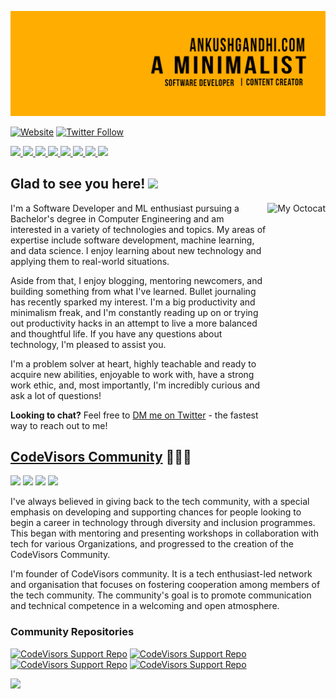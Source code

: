 <p align="center"><a href="https://ankushgandhi.com">
    <img src="https://raw.githubusercontent.com/ankushsinghgandhi/ankushsinghgandhi/master/images/ANKUSHNEW.jpg" />
  </a>

[![Website](https://img.shields.io/website?label=ankushgandhi.com&style=for-the-badge&url=https%3A%2F%2Fcodestackr.com)](https://ankushgandhi.com)
[![Twitter Follow](https://img.shields.io/twitter/follow/ankushsgandhi?color=1DA1F2&logo=twitter&style=for-the-badge)](https://twitter.com/intent/follow?original_referer=https%3A%2F%2Fgithub.com%2FcodeSTACKr&screen_name=ankushsgandhi)
    
   <a href="http://twitter.com/ankushsgandhi">
    <img src="https://img.shields.io/badge/-Twitter-blue?style=flat-square&logo=twitter&logoColor=white" />
  </a>
   <a href="https://www.linkedin.com/in/ankushsinghgandhi/">
    <img src="https://img.shields.io/badge/-LinkedIn-0e76a8?style=flat-square&logo=Linkedin&logoColor=white" />
  </a>
  <a href="https://dev.to/@ankushsinghgandhi">
    <img src="https://img.shields.io/badge/-Dev.to-grey?style=flat-square&logo=dev.to&logoColor=white"/>
  </a>
  <a href="https://stackoverflow.com/users/13790266/ankush-singh-gandhi?tab=profile">
    <img src="https://img.shields.io/badge/-Stackoverflow-orange?style=flat-square&logo=stackoverflow&logoColor=white"/>
  </a>
  <a href="https://leetcode.com/ankushsinghgandhi/">
    <img src="https://img.shields.io/badge/-Leetcode-yellow?style=flat-square&logo=Leetcode&logoColor=white"/>
  </a>
    <a href="https://www.hackerrank.com/ankushsgandhi">
    <img src="https://img.shields.io/badge/-HackerRank-green?style=flat-square&logo=Hackerrank&logoColor=white"/>
  </a>
  <a href="http://www.youtube.com/c/TechXtreme">
    <img src="https://img.shields.io/badge/-Youtube-red?style=flat-square&logo=Youtube&logoColor=white"/>
  </a>
  <a href="https://www.hackerearth.com/@ankushsinghgandhi">
    <img src="https://img.shields.io/badge/-Hackerearth-purple?style=flat-square&logo=Hackerearth&logoColor=white"/>
  </a>

## Glad to see you here! <img src="https://raw.githubusercontent.com/syedareehaquasar/syedareehaquasar/master/gifs/Hi.gif" width="30px">
    
<img align="right" height="350" alt="My Octocat" src="https://user-images.githubusercontent.com/55637484/138565818-67728dce-a634-41e5-bf1f-1f1f7fa28b07.png" />

I'm a Software Developer and ML enthusiast pursuing a Bachelor's degree in Computer Engineering and am interested in a variety of technologies and topics. My areas of expertise include software development, machine learning, and data science. I enjoy learning about new technology and applying them to real-world situations.
    
Aside from that, I enjoy blogging, mentoring newcomers, and building something from what I've learned. Bullet journaling has recently sparked my interest. I'm a big productivity and minimalism freak, and I'm constantly reading up on or trying out productivity hacks in an attempt to live a more balanced and thoughtful life. If you have any questions about technology, I'm pleased to assist you.

I'm a problem solver at heart, highly teachable and ready to acquire new abilities, enjoyable to work with, have a strong work ethic, and, most importantly, I'm incredibly curious and ask a lot of questions!
    
<b>Looking to chat?</b> Feel free to [DM me on Twitter](https://twitter.com/intent/follow?original_referer=https%3A%2F%2Fgithub.com%2FcodeSTACKr&screen_name=ankushsgandhi) - the fastest way to reach out to me!
    
## [CodeVisors Community](https://codevisors.github.io) 🧑‍🤝‍🧑
    
<a href="http://twitter.com/ankushsgandhi"><img src="https://img.shields.io/badge/-Twitter-blue?style=flat-square&logo=twitter&logoColor=white" /></a>
<a href="https://discord.gg/47vQN9Z3XB"><img src="https://img.shields.io/badge/-Discord-purple?style=flat-square&logo=Discord&logoColor=white"/></a>
<a href="https://codevisors.substack.com/subscribe"><img src="https://img.shields.io/badge/-NewsLetter-grey?style=flat-square&logo=Substack&logoColor=white"/></a>
<a href="https://github.com/codevisors"><img src="https://img.shields.io/badge/-GitHub-black?style=flat-square&logo=GitHub&logoColor=white"/></a>
    
I've always believed in giving back to the tech community, with a special emphasis on developing and supporting chances for people looking to begin a career in technology through diversity and inclusion programmes. This began with mentoring and presenting workshops in collaboration with tech for various Organizations, and progressed to the creation of the CodeVisors Community.

I'm founder of CodeVisors community. It is a tech enthusiast-led network and organisation that focuses on fostering cooperation among members of the tech community. The community's goal is to promote communication and technical competence in a welcoming and open atmosphere.
    
### Community Repositories

[![CodeVisors Support Repo](https://github-readme-stats.vercel.app/api/pin/?username=codevisors&repo=todo-list-extension)](https://github.com/codevisors/todo-list-extension)
[![CodeVisors Support Repo](https://github-readme-stats.vercel.app/api/pin/?username=codevisors&repo=codevisor-twitter-bot)](https://github.com/codevisors/codevisor-profile-launcher)
[![CodeVisors Support Repo](https://github-readme-stats.vercel.app/api/pin/?username=codevisors&repo=testimonials)](https://github.com/codevisors/testimonials)
[![CodeVisors Support Repo](https://github-readme-stats.vercel.app/api/pin/?username=codevisors&repo=support)](https://github.com/codevisors/support)

<a href="https://www.buymeacoffee.com/ankushsingh"><img src="https://user-images.githubusercontent.com/55637484/136698262-a5715d94-fa1b-4b73-9e07-13a9f08538db.jpg"></a>
